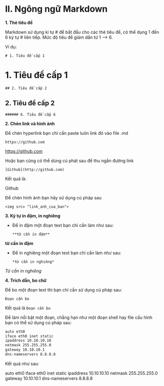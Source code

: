 # II. Ngông ngữ Markdown

**1. Thẻ tiêu đề**

Markdown sử dụng kí tự # để bắt đầu cho các thẻ tiêu đề, có thể dụng 1 đến 6 ký tự # liên tiếp. Mức độ tiêu đề giảm dần từ 1 --> 6.

Ví dụ:

`# 1. Tiêu đề cấp 1`

# 1. Tiêu đề cấp 1

`## 2. Tiêu đề cấp 2`

## 2. Tiêu đề cấp 2

`###### 6. Tiêu đề cấp 6`

**2. Chèn link và hình ảnh**

Để chèn hyperlink bạn chỉ cần paste luôn link đó vào file .md

`https://github.com`

https://github.com


Hoặc bạn cũng có thể dùng cú phát sau để thu ngắn đường link

`[Github](http://github.com)`

Kết quả là:

Github

Để chèn hình ảnh bạn hãy sử dụng cú pháp sau

`<img src= "link_anh_cua_ban">`


**3. Ký tự in đậm, in nghiêng**

* Để in đậm một đoạn text bạn chỉ cần làm như sau:

    `**từ cần in đậm**`

**từ cần in đậm**

* Để in nghiêng một đoạn text bạn chỉ cần làm như sau:

    `*từ cần in nghiêng*`

*Từ cần in nghiêng*

**4. Trích dẫn, bo chữ**

Để bo một đoạn text thì bạn chỉ cần sử dụng cú pháp sau:    

``Đoạn cần bo`` 

Kết quả là `Đoạn cần bo`

Để làm nổi bật một đoạn, chẳng hạn như một đoạn shell hay file cấu hình bạn có thể sử dụng cú pháp sau:

``` sh
auto eth0
iface eth0 inet static
ipaddress 10.10.10.10
netmask 255.255.255.0
gateway 10.10.10.1
dns-nameservers 8.8.8.8
```

Kết quả như sau:

auto eth0
iface eth0 inet static
ipaddress 10.10.10.10
netmask 255.255.255.0
gateway 10.10.10.1
dns-nameservers 8.8.8.8






